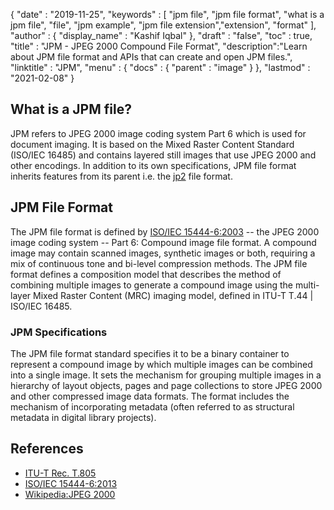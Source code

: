 {
  "date" : "2019-11-25",
  "keywords" : [ "jpm file", "jpm file format", "what is a jpm file", "file", "jpm example", "jpm file extension","extension", "format" ],
  "author" : {
    "display_name" : "Kashif Iqbal"
  },
  "draft" : "false",
  "toc" : true,
  "title" : "JPM - JPEG 2000 Compound File Format",
  "description":"Learn about JPM file format and APIs that can create and open JPM files.",
  "linktitle" : "JPM",
  "menu" : {
    "docs" : {
      "parent" : "image"
    }
  },
  "lastmod" : "2021-02-08"
}

## What is a JPM file?

JPM refers to JPEG 2000 image coding system Part 6 which is used for document imaging. It is based on the Mixed Raster Content Standard (ISO/IEC 16485) and contains layered still images that use JPEG 2000 and other encodings. In addition to its own specifications, JPM file format inherits features from its parent i.e. the [jp2](/image/jp2/) file format.

## JPM File Format

The JPM file format is defined by [ISO/IEC 15444-6:2003](https://www.iso.org/standard/61124.html) -- the JPEG 2000 image coding system -- Part 6: Compound image file format. A compound image may contain scanned images, synthetic images or both, requiring a mix of continuous tone and bi-level compression methods. The JPM file format defines a composition model that describes the method of combining multiple images to generate a compound image using the multi-layer Mixed Raster Content (MRC) imaging model, defined in ITU-T T.44 | ISO/IEC 16485.

### JPM Specifications
The JPM file format standard specifies it to be a binary container to represent a compound image by which multiple images can be combined into a single image. It sets the mechanism for grouping multiple images in a hierarchy of layout objects, pages and page collections to store JPEG 2000 and other compressed image data formats. The format includes the mechanism of incorporating metadata (often referred to as structural metadata in digital library projects).

## References

 * [ITU-T Rec. T.805](http://www.itu.int/rec/T-REC-T.805/en)
 * [ISO/IEC 15444-6:2013](https://www.iso.org/standard/61124.html)
 * [Wikipedia:JPEG 2000](https://en.wikipedia.org/wiki/JPEG_2000)
